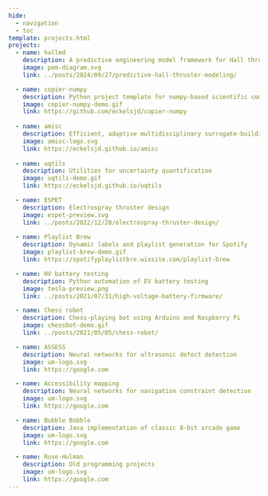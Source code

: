 ```yaml
---
hide:
  - navigation
  - toc
template: projects.html
projects:
  - name: hallmd
    description: A predictive engineering model framework for Hall thrusters
    image: pem-diagram.svg
    link: ../posts/2024/09/27/predictive-hall-thruster-modeling/

  - name: copier-numpy
    description: Python project template for numpy-based scientific computing projects
    image: copier-numpy-demo.gif
    link: https://github.com/eckelsjd/copier-numpy
    
  - name: amisc
    description: Efficient, adaptive multidisciplinary surrogate-building framework
    image: amisc-logo.svg
    link: https://eckelsjd.github.io/amisc
    
  - name: uqtils
    description: Utilities for uncertainty quantification
    image: uqtils-demo.gif
    link: https://eckelsjd.github.io/uqtils

  - name: ESPET
    description: Electrospray thruster design
    image: espet-preview.svg
    link: ../posts/2022/12/28/electrospray-thruster-design/
    
  - name: Playlist Brew
    description: Dynamic labels and playlist generation for Spotify
    image: playlist-brew-demo.gif
    link: https://spotifyplaylistbre.wixsite.com/playlist-brew

  - name: HV battery testing
    description: Python automation of EV battery testing
    image: tesla-preview.png
    link: ../posts/2021/07/31/high-voltage-battery-firmware/

  - name: Chess robot
    description: Chess-playing bot using Arduino and Raspberry Pi
    image: chessbot-demo.gif
    link: ../posts/2021/05/05/chess-robot/

  - name: ASSESS
    description: Neural networks for ultrasonic defect detection
    image: um-logo.svg
    link: https://google.com

  - name: Accessibility mapping
    description: Neural networks for navigation constraint detection
    image: um-logo.svg
    link: https://google.com

  - name: Bubble Bobble
    description: Java implementation of classic 8-bit arcade game
    image: um-logo.svg
    link: https://google.com

  - name: Rose-Hulman
    description: Old programming projects
    image: um-logo.svg
    link: https://google.com
---
```

